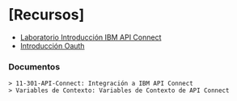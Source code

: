 # [Recursos]

- [Laboratorio Introducción IBM API Connect](https://ibm-apiconnect.github.io/pot/index.html)
- [Introducción Oauth](https://www.paradigmadigital.com/dev/oauth-2-0-equilibrio-y-usabilidad-en-la-securizacion-de-apis/)

### Documentos
```
> 11-301-API-Connect: Integración a IBM API Connect
> Variables de Contexto: Variables de Contexto de API Connect
```

